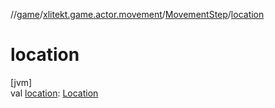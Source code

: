 //[game](../../../index.md)/[xlitekt.game.actor.movement](../index.md)/[MovementStep](index.md)/[location](location.md)

# location

[jvm]\
val [location](location.md): [Location](../../xlitekt.game.world.map/-location/index.md)
